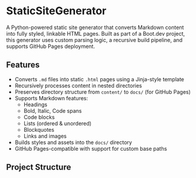 # StaticSiteGenerator

A Python-powered static site generator that converts Markdown content into fully styled, linkable HTML pages. Built as part of a Boot.dev project, this generator uses custom parsing logic, a recursive build pipeline, and supports GitHub Pages deployment.

## Features

- Converts `.md` files into static `.html` pages using a Jinja-style template
- Recursively processes content in nested directories
- Preserves directory structure from `content/` to `docs/` (for GitHub Pages)
- Supports Markdown features:
  - Headings
  - Bold, Italic, Code spans
  - Code blocks
  - Lists (ordered & unordered)
  - Blockquotes
  - Links and images
- Builds styles and assets into the `docs/` directory
- GitHub Pages-compatible with support for custom base paths

## Project Structure


